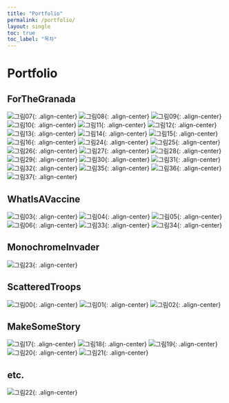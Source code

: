 ```yaml
---
title: "Portfolio"
permalink: /portfolio/
layout: single
toc: true
toc_label: "목차"
---
```


# Portfolio

## ForTheGranada
![그림07](https://ji-hun-park.github.io/assets/images/pofol007.png "그림07"){: .align-center}
![그림08](https://ji-hun-park.github.io/assets/images/pofol008.png "그림08"){: .align-center}
![그림09](https://ji-hun-park.github.io/assets/images/pofol009.png "그림09"){: .align-center}
![그림10](https://ji-hun-park.github.io/assets/images/pofol010.png "그림10"){: .align-center}
![그림11](https://ji-hun-park.github.io/assets/images/pofol011.png "그림11"){: .align-center}
![그림12](https://ji-hun-park.github.io/assets/images/pofol012.png "그림12"){: .align-center}
![그림13](https://ji-hun-park.github.io/assets/images/pofol013.png "그림13"){: .align-center}
![그림14](https://ji-hun-park.github.io/assets/images/pofol014.png "그림14"){: .align-center}
![그림15](https://ji-hun-park.github.io/assets/images/pofol015.png "그림15"){: .align-center}
![그림16](https://ji-hun-park.github.io/assets/images/pofol016.png "그림16"){: .align-center}
![그림24](https://ji-hun-park.github.io/assets/images/pofol024.png "그림24"){: .align-center}
![그림25](https://ji-hun-park.github.io/assets/images/pofol025.png "그림25"){: .align-center}
![그림26](https://ji-hun-park.github.io/assets/images/pofol026.png "그림26"){: .align-center}
![그림27](https://ji-hun-park.github.io/assets/images/pofol027.png "그림27"){: .align-center}
![그림28](https://ji-hun-park.github.io/assets/images/pofol028.png "그림28"){: .align-center}
![그림29](https://ji-hun-park.github.io/assets/images/pofol029.png "그림29"){: .align-center}
![그림30](https://ji-hun-park.github.io/assets/images/pofol030.png "그림30"){: .align-center}
![그림31](https://ji-hun-park.github.io/assets/images/pofol031.png "그림31"){: .align-center}
![그림32](https://ji-hun-park.github.io/assets/images/pofol032.png "그림32"){: .align-center}
![그림35](https://ji-hun-park.github.io/assets/images/pofol035.png "그림35"){: .align-center}
![그림36](https://ji-hun-park.github.io/assets/images/pofol036.png "그림36"){: .align-center}
![그림37](https://ji-hun-park.github.io/assets/images/pofol037.png "그림37"){: .align-center}

## WhatIsAVaccine
![그림03](https://ji-hun-park.github.io/assets/images/pofol003.png "그림03"){: .align-center}
![그림04](https://ji-hun-park.github.io/assets/images/pofol004.png "그림04"){: .align-center}
![그림05](https://ji-hun-park.github.io/assets/images/pofol005.png "그림05"){: .align-center}
![그림06](https://ji-hun-park.github.io/assets/images/pofol006.png "그림06"){: .align-center}
![그림33](https://ji-hun-park.github.io/assets/images/pofol033.png "그림33"){: .align-center}
![그림34](https://ji-hun-park.github.io/assets/images/pofol034.png "그림34"){: .align-center}

## MonochromeInvader
![그림23](https://ji-hun-park.github.io/assets/images/pofol023.png "그림23"){: .align-center}

## ScatteredTroops
![그림00](https://ji-hun-park.github.io/assets/images/pofol000.png "그림00"){: .align-center}
![그림01](https://ji-hun-park.github.io/assets/images/pofol001.png "그림01"){: .align-center}
![그림02](https://ji-hun-park.github.io/assets/images/pofol002.png "그림02"){: .align-center}

## MakeSomeStory
![그림17](https://ji-hun-park.github.io/assets/images/pofol017.png "그림17"){: .align-center}
![그림18](https://ji-hun-park.github.io/assets/images/pofol018.png "그림18"){: .align-center}
![그림19](https://ji-hun-park.github.io/assets/images/pofol019.png "그림19"){: .align-center}
![그림20](https://ji-hun-park.github.io/assets/images/pofol020.png "그림20"){: .align-center}
![그림21](https://ji-hun-park.github.io/assets/images/pofol021.png "그림21"){: .align-center}

## etc.
![그림22](https://ji-hun-park.github.io/assets/images/pofol022.png "그림22"){: .align-center}

